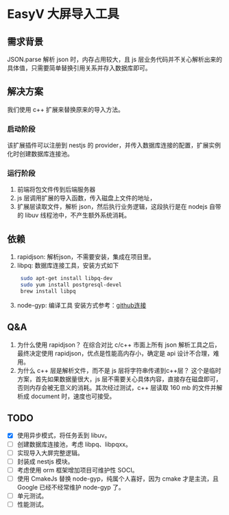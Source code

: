 # EasyV 大屏导入工具

## 需求背景
JSON.parse 解析 json 时，内存占用较大，且 js 层业务代码并不关心解析出来的具体值，只需要简单替换引用关系并存入数据库即可。

## 解决方案
我们使用 c++ 扩展来替换原来的导入方法。

### 启动阶段
该扩展插件可以注册到 nestjs 的 provider，并传入数据库连接的配置，扩展实例化时创建数据库连接池。

### 运行阶段
1. 前端将包文件传到后端服务器
2. js 层调用扩展的导入函数，传入磁盘上文件的地址，
3. 扩展层读取文件，解析 json，然后执行业务逻辑，这段执行是在 nodejs 自带的 libuv 线程池中，不产生额外系统消耗。


## 依赖
1. rapidjson: 解析json，不需要安装，集成在项目里。
2. libpq: 数据库连接工具，安装方式如下
   ```sh
    sudo apt-get install libpq-dev
    sudo yum install postgresql-devel
    brew install libpq
   ```
3. node-gyp: 编译工具
   安装方式参考：[github连接](https://github.com/nodejs/node-gyp)

## Q&A
1. 为什么使用 rapidjson？
    在综合对比 c/c++ 市面上所有 json 解析工具之后，最终决定使用 rapidjson，优点是性能高内存小，确定是 api 设计不合理，难用。
2. 为什么 c++ 层是解析文件，而不是 js 层将字符串传递到c++层？
    这个是临时方案，首先如果数据量很大，js 层不需要关心具体内容，直接存在磁盘即可，否则内存会被无意义的消耗。其次经过测试，c++ 层读取 160 mb 的文件并解析成 document 时，速度也可接受。

## TODO

- [x] 使用异步模式，将任务丢到 libuv。
- [ ] 创建数据库连接池，考虑 libpq、libpqxx。
- [ ] 实现导入大屏完整逻辑。
- [ ] 封装成 nestjs 模块。
- [ ] 考虑使用 orm 框架增加项目可维护性 SOCI。
- [ ] 使用 CmakeJs 替换 node-gyp，纯属个人喜好，因为 cmake 才是主流，且 Google 已经不经常维护 node-gyp 了。
- [ ] 单元测试。
- [ ] 性能测试。
